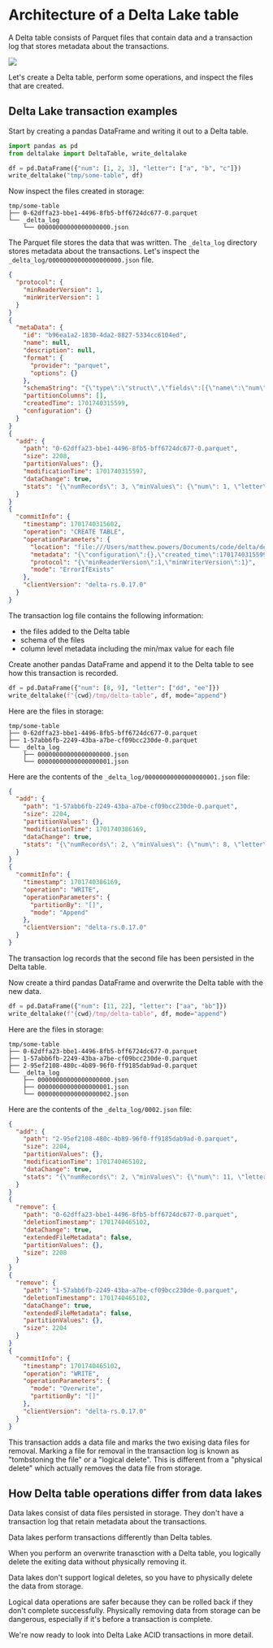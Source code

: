 # Architecture of a Delta Lake table

A Delta table consists of Parquet files that contain data and a transaction log that stores metadata about the transactions.

![](contents-of-delta-table.png)

Let's create a Delta table, perform some operations, and inspect the files that are created.

## Delta Lake transaction examples

Start by creating a pandas DataFrame and writing it out to a Delta table.

```python
import pandas as pd
from deltalake import DeltaTable, write_deltalake

df = pd.DataFrame({"num": [1, 2, 3], "letter": ["a", "b", "c"]})
write_deltalake("tmp/some-table", df)
```

Now inspect the files created in storage:

```
tmp/some-table
├── 0-62dffa23-bbe1-4496-8fb5-bff6724dc677-0.parquet
└── _delta_log
    └── 00000000000000000000.json
```

The Parquet file stores the data that was written.  The `_delta_log` directory stores metadata about the transactions.  Let's inspect the `_delta_log/00000000000000000000.json` file.

```json
{
  "protocol": {
    "minReaderVersion": 1,
    "minWriterVersion": 1
  }
}
{
  "metaData": {
    "id": "b96ea1a2-1830-4da2-8827-5334cc6104ed",
    "name": null,
    "description": null,
    "format": {
      "provider": "parquet",
      "options": {}
    },
    "schemaString": "{\"type\":\"struct\",\"fields\":[{\"name\":\"num\",\"type\":\"long\",\"nullable\":true,\"metadata\":{}},{\"name\":\"letter\",\"type\":\"string\",\"nullable\":true,\"metadata\":{}}]}",
    "partitionColumns": [],
    "createdTime": 1701740315599,
    "configuration": {}
  }
}
{
  "add": {
    "path": "0-62dffa23-bbe1-4496-8fb5-bff6724dc677-0.parquet",
    "size": 2208,
    "partitionValues": {},
    "modificationTime": 1701740315597,
    "dataChange": true,
    "stats": "{\"numRecords\": 3, \"minValues\": {\"num\": 1, \"letter\": \"a\"}, \"maxValues\": {\"num\": 3, \"letter\": \"c\"}, \"nullCount\": {\"num\": 0, \"letter\": 0}}"
  }
}
{
  "commitInfo": {
    "timestamp": 1701740315602,
    "operation": "CREATE TABLE",
    "operationParameters": {
      "location": "file:///Users/matthew.powers/Documents/code/delta/delta-examples/notebooks/python-deltalake/tmp/some-table",
      "metadata": "{\"configuration\":{},\"created_time\":1701740315599,\"description\":null,\"format\":{\"options\":{},\"provider\":\"parquet\"},\"id\":\"b96ea1a2-1830-4da2-8827-5334cc6104ed\",\"name\":null,\"partition_columns\":[],\"schema\":{\"fields\":[{\"metadata\":{},\"name\":\"num\",\"nullable\":true,\"type\":\"long\"},{\"metadata\":{},\"name\":\"letter\",\"nullable\":true,\"type\":\"string\"}],\"type\":\"struct\"}}",
      "protocol": "{\"minReaderVersion\":1,\"minWriterVersion\":1}",
      "mode": "ErrorIfExists"
    },
    "clientVersion": "delta-rs.0.17.0"
  }
}
```

The transaction log file contains the following information:

* the files added to the Delta table
* schema of the files
* column level metadata including the min/max value for each file

Create another pandas DataFrame and append it to the Delta table to see how this transaction is recorded.

```python
df = pd.DataFrame({"num": [8, 9], "letter": ["dd", "ee"]})
write_deltalake(f"{cwd}/tmp/delta-table", df, mode="append")
```

Here are the files in storage:

```
tmp/some-table
├── 0-62dffa23-bbe1-4496-8fb5-bff6724dc677-0.parquet
├── 1-57abb6fb-2249-43ba-a7be-cf09bcc230de-0.parquet
└── _delta_log
    ├── 00000000000000000000.json
    └── 00000000000000000001.json
```

Here are the contents of the `_delta_log/00000000000000000001.json` file:

```json
{
  "add": {
    "path": "1-57abb6fb-2249-43ba-a7be-cf09bcc230de-0.parquet",
    "size": 2204,
    "partitionValues": {},
    "modificationTime": 1701740386169,
    "dataChange": true,
    "stats": "{\"numRecords\": 2, \"minValues\": {\"num\": 8, \"letter\": \"dd\"}, \"maxValues\": {\"num\": 9, \"letter\": \"ee\"}, \"nullCount\": {\"num\": 0, \"letter\": 0}}"
  }
}
{
  "commitInfo": {
    "timestamp": 1701740386169,
    "operation": "WRITE",
    "operationParameters": {
      "partitionBy": "[]",
      "mode": "Append"
    },
    "clientVersion": "delta-rs.0.17.0"
  }
}
```

The transaction log records that the second file has been persisted in the Delta table.

Now create a third pandas DataFrame and overwrite the Delta table with the new data.

```python
df = pd.DataFrame({"num": [11, 22], "letter": ["aa", "bb"]})
write_deltalake(f"{cwd}/tmp/delta-table", df, mode="append")
```

Here are the files in storage:

```
tmp/some-table
├── 0-62dffa23-bbe1-4496-8fb5-bff6724dc677-0.parquet
├── 1-57abb6fb-2249-43ba-a7be-cf09bcc230de-0.parquet
├── 2-95ef2108-480c-4b89-96f0-ff9185dab9ad-0.parquet
└── _delta_log
    ├── 00000000000000000000.json
    ├── 00000000000000000001.json
    └── 00000000000000000002.json
```

Here are the contents of the `_delta_log/0002.json` file:

```json
{
  "add": {
    "path": "2-95ef2108-480c-4b89-96f0-ff9185dab9ad-0.parquet",
    "size": 2204,
    "partitionValues": {},
    "modificationTime": 1701740465102,
    "dataChange": true,
    "stats": "{\"numRecords\": 2, \"minValues\": {\"num\": 11, \"letter\": \"aa\"}, \"maxValues\": {\"num\": 22, \"letter\": \"bb\"}, \"nullCount\": {\"num\": 0, \"letter\": 0}}"
  }
}
{
  "remove": {
    "path": "0-62dffa23-bbe1-4496-8fb5-bff6724dc677-0.parquet",
    "deletionTimestamp": 1701740465102,
    "dataChange": true,
    "extendedFileMetadata": false,
    "partitionValues": {},
    "size": 2208
  }
}
{
  "remove": {
    "path": "1-57abb6fb-2249-43ba-a7be-cf09bcc230de-0.parquet",
    "deletionTimestamp": 1701740465102,
    "dataChange": true,
    "extendedFileMetadata": false,
    "partitionValues": {},
    "size": 2204
  }
}
{
  "commitInfo": {
    "timestamp": 1701740465102,
    "operation": "WRITE",
    "operationParameters": {
      "mode": "Overwrite",
      "partitionBy": "[]"
    },
    "clientVersion": "delta-rs.0.17.0"
  }
}
```

This transaction adds a data file and marks the two exising data files for removal.  Marking a file for removal in the transaction log is known as "tombstoning the file" or a "logical delete".  This is different from a "physical delete" which actually removes the data file from storage.

## How Delta table operations differ from data lakes

Data lakes consist of data files persisted in storage.  They don't have a transaction log that retain metadata about the transactions.

Data lakes perform transactions differently than Delta tables.

When you perform an overwrite tranasction with a Delta table, you logically delete the exiting data without physically removing it.

Data lakes don't support logical deletes, so you have to physically delete the data from storage.

Logical data operations are safer because they can be rolled back if they don't complete successfully.  Physically removing data from storage can be dangerous, especially if it's before a transaction is complete.

We're now ready to look into Delta Lake ACID transactions in more detail.
